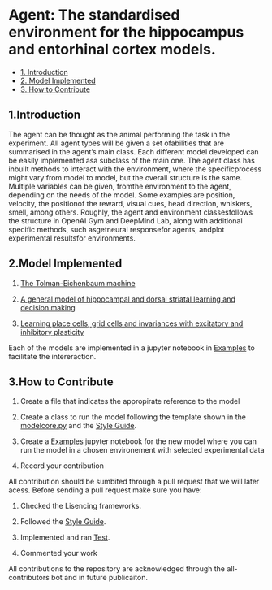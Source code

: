 # Agent: The standardised environment for the hippocampus and entorhinal cortex models.


* [1. Introduction](#1-Introduction)
* [2. Model Implemented  ](#2-ModelImplemented )
* [3. How to Contribute](#5-HowtoContribute)

## 1.Introduction

The agent can be thought as the animal performing the task in the experiment.  All agent types will be given a set ofabilities that are summarised in the agent’s main class.  Each different model developed can be easily implemented asa subclass of the main one.  The agent class has inbuilt methods to interact with the environment, where the specificprocess might vary from model to model, but the overall structure is the same.  Multiple variables can be given, fromthe environment to the agent, depending on the needs of the model. Some examples are position, velocity, the positionof the reward, visual cues, head direction, whiskers, smell, among others.  Roughly, the agent and environment classesfollows the structure in OpenAI Gym and DeepMind Lab, along with additional specific methods, such asgetneural responsefor agents, andplot experimental resultsfor environments.


## 2.Model Implemented 

  1. [The Tolman-Eichenbaum machine](https://github.com/ClementineDomine/EHC_model_comparison/blob/main/sehec/models/TEM)
  
 
  2. [A general model of hippocampal and dorsal striatal learning and decision making](https://github.com/ClementineDomine/EHC_model_comparison/blob/main/sehec/models/SRKim.py)

  4. [Learning place cells, grid cells and invariances with excitatory and inhibitory plasticity](https://github.com/ClementineDomine/EHC_model_comparison/blob/main/sehec/models/weber_and_sprekeler.py)

Each of the models are implemented in a jupyter notebook in  [Examples](https://github.com/ClementineDomine/EHC_model_comparison/tree/main/examples) to facilitate the intereraction.

## 3.How to Contribute

  1. Create a file that indicates the appropirate reference to the model

  2. Create a class to run the model following the template shown in the [modelcore.py](https://github.com/ClementineDomine/EHC_model_comparison/blob/main/models/core.py) and the [Style Guide](https://github.com/ClementineDomine/EHC_model_comparison/tree/main/Documents).
  
  3. Create a [Examples](https://github.com/ClementineDomine/EHC_model_comparison/tree/main/examples)  jupyter notebook for the new model where you can run the model in a chosen environement with selected experimental data
  
  3. Record your contribution

All contribution should be sumbited through a pull request that we will later acess. 
Before sending a pull request make sure you have:
1. Checked the Lisencing frameworks. 

2. Followed the [Style Guide](https://github.com/ClementineDomine/EHC_model_comparison/tree/main/Documents).

3. Implemented and ran [Test](https://github.com/ClementineDomine/EHC_model_comparison/tree/main/sehec/test).

4. Commented your work 
        
All contributions to the repository are acknowledged through the all-contributors bot and in future publicaiton.


